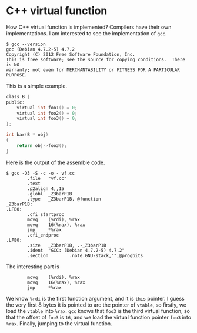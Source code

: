 # C++ virtual function


How C++ virtual function is implemented? Compilers have their own
implementations. I am interested to see the implementation of `gcc`.


```shell
$ gcc --version
gcc (Debian 4.7.2-5) 4.7.2
Copyright (C) 2012 Free Software Foundation, Inc.
This is free software; see the source for copying conditions.  There is NO
warranty; not even for MERCHANTABILITY or FITNESS FOR A PARTICULAR PURPOSE.
```

This is a simple example.

```c
class B {
public:
    virtual int foo1() = 0;
    virtual int foo2() = 0;
    virtual int foo3() = 0;
};

int bar(B * obj)
{
    return obj->foo3();
}
```


Here is the output of the assemble code.

```console
$ gcc -O3 -S -c -o - vf.cc
        .file   "vf.cc"
        .text
        .p2align 4,,15
        .globl  _Z3barP1B
        .type   _Z3barP1B, @function
_Z3barP1B:
.LFB0:
        .cfi_startproc
        movq    (%rdi), %rax
        movq    16(%rax), %rax
        jmp     *%rax
        .cfi_endproc
.LFE0:
        .size   _Z3barP1B, .-_Z3barP1B
        .ident  "GCC: (Debian 4.7.2-5) 4.7.2"
        .section        .note.GNU-stack,"",@progbits
```


The interesting part is

```x86asm
        movq    (%rdi), %rax
        movq    16(%rax), %rax
        jmp     *%rax
```

We know `%rdi` is the first function argument, and it is `this`
pointer. I guess the very first 8 bytes it is pointed to are the
pointer of `vtable`, so firstly, we load the `vtable` into
`%rax`. `gcc` knows that `foo3` is the third virtual function, so that
the offset of `foo3` is `16`, and we load the virtual function pointer
`foo3` into `%rax`. Finally, jumping to the virtual function.
